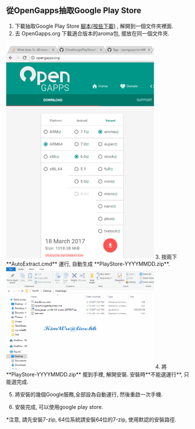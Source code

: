 ## 從OpenGapps抽取Google Play Store


1. 下載抽取Google Play Store [腳本(按些下載)](https://github.com/hkKimWu/ChinaGooglePlayStore/raw/master/OpenGapps/ExtractGooglePlayStoreScripts.zip) , 解開到一個文件夾裡面.
2. 去 OpenGapps.org 下載適合版本的aroma包, 擺放在同一個文件夾.
  <img src="./images/OpenGapps.png" width="400">
3. 按兩下 **AutoExtract.cmd** 運行, 自動生成 **PlayStore-YYYYMMDD.zip**.
  <img src="./images/ExtractGooglePlayStore.gif" width="400">
4. 將 **PlayStore-YYYYMMDD.zip** 擺到手裡, 解開安裝. 安裝時**不能選運行**, 只能選完成.

5. 將安裝的幾個Google服務,全部設為自動運行, 然後重啟一次手機.

6. 安裝完成, 可以使用google play store.

*注意, 請先安裝7-zip, 64位系統請安裝64位的7-zip, 使用默認的安裝路徑.
